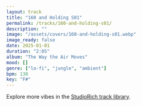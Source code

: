 ```yaml
---
layout: track
title: "160 and Holding S01"
permalink: /tracks/160-and-holding-s01/
description: ""
image: "/assets/covers/160-and-holding-s01.webp"
image_ready: false
date: 2025-01-01
duration: "2:05"
album: "The Way the Air Moves"
mood: []
genre: ["lo-fi", "jungle", "ambient"]
bpm: 138
key: "F#"
---
```


Explore more vibes in the [StudioRich track library](/tracks/).
